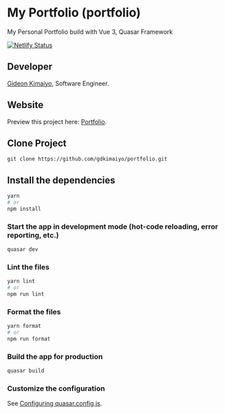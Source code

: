 # My Portfolio (portfolio)

My Personal Portfolio build with Vue 3, Quasar Framework

[![Netlify Status](https://api.netlify.com/api/v1/badges/4580dcfd-528e-492a-a101-c05098e4d471/deploy-status)](https://app.netlify.com/sites/gideonkimaiyo/deploys)

## Developer

[Gideon Kimaiyo](https://www.linkedin.com/in/gideon-kimaiyo/), Software Engineer.

## Website

Preview this project here: [Portfolio](https://portfolio.maiyo.dev).

## Clone Project

```
git clone https://github.com/gdkimaiyo/portfolio.git
```

## Install the dependencies

```bash
yarn
# or
npm install
```

### Start the app in development mode (hot-code reloading, error reporting, etc.)

```bash
quasar dev
```

### Lint the files

```bash
yarn lint
# or
npm run lint
```

### Format the files

```bash
yarn format
# or
npm run format
```

### Build the app for production

```bash
quasar build
```

### Customize the configuration

See [Configuring quasar.config.js](https://v2.quasar.dev/quasar-cli-vite/quasar-config-js).
